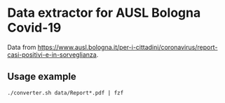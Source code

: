 # Data extractor for AUSL Bologna Covid-19

Data from https://www.ausl.bologna.it/per-i-cittadini/coronavirus/report-casi-positivi-e-in-sorveglianza.

## Usage example

    ./converter.sh data/Report*.pdf | fzf
